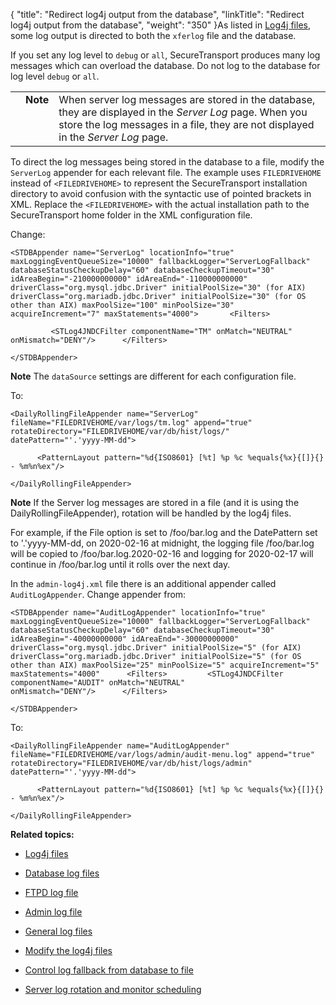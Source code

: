 {
    "title": "Redirect log4j output from the database",
    "linkTitle": "Redirect log4j output from the database",
    "weight": "350"
}As listed in [Log4j files](../r_st_log4j_files), some log output is directed to both the `xferlog` file and the database.

If you set any log level to `debug` or `all`, SecureTransport produces many log messages which can overload the database. Do not log to the database for log level `debug` or `all`.

<table cellpadding="0" cellspacing="0">
   <col/>
   <col/>
   <col/>
      <tr>
         <td valign="top">         </td>
         <td valign="top"><span><b>Note</b></span>
         </td>
         <td data-mc-autonum="&lt;b&gt;Note&lt;/b&gt;" valign="top">When server log messages are stored in the database, they are displayed in the <em>Server Log</em> page. When you store the log messages in a file, they are not displayed in the <em>Server Log</em> page.         </td>
      </tr>
</table>

To direct the log messages being stored in the database to a file, modify the `ServerLog` appender for each relevant file. The example uses `FILEDRIVEHOME` instead of `<FILEDRIVEHOME>` to represent the SecureTransport installation directory to avoid confusion with the syntactic use of pointed brackets in XML. Replace the `<FILEDRIVEHOME>` with the actual installation path to the SecureTransport home folder in the XML configuration file.

Change:

    <STDBAppender name="ServerLog" locationInfo="true" maxLoggingEventQueueSize="10000" fallbackLogger="ServerLogFallback" databaseStatusCheckupDelay="60" databaseCheckupTimeout="30" idAreaBegin="-210000000000" idAreaEnd="-110000000000" driverClass="org.mysql.jdbc.Driver" initialPoolSize="30" (for AIX) driverClass="org.mariadb.jdbc.Driver" initialPoolSize="30" (for OS other than AIX) maxPoolSize="100" minPoolSize="30" acquireIncrement="7" maxStatements="4000">       <Filters>
             <STLog4JNDCFilter componentName="TM" onMatch="NEUTRAL" onMismatch="DENY"/>      </Filters>
    </STDBAppender>

**Note** The `dataSource` settings are different for each configuration file.

To:

    <DailyRollingFileAppender name="ServerLog" fileName="FILEDRIVEHOME/var/logs/tm.log" append="true" rotateDirectory="FILEDRIVEHOME/var/db/hist/logs/" datePattern="'.'yyyy-MM-dd">
          <PatternLayout pattern="%d{ISO8601} [%t] %p %c %equals{%x}{[]}{} - %m%n%ex"/>
    </DailyRollingFileAppender>

**Note** If the Server log messages are stored in a file (and it is using the DailyRollingFileAppender), rotation will be handled by the log4j files.

For example, if the File option is set to /foo/bar.log and the DatePattern set to '.'yyyy-MM-dd, on 2020-02-16 at midnight, the logging file /foo/bar.log will be copied to /foo/bar.log.2020-02-16 and logging for 2020-02-17 will continue in /foo/bar.log until it rolls over the next day.

In the `admin-log4j.xml` file there is an additional appender called `AuditLogAppender`. Change appender from:

    <STDBAppender name="AuditLogAppender" locationInfo="true" maxLoggingEventQueueSize="10000" fallbackLogger="ServerLogFallback" databaseStatusCheckupDelay="60" databaseCheckupTimeout="30" idAreaBegin="-40000000000" idAreaEnd="-30000000000" driverClass="org.mysql.jdbc.Driver" initialPoolSize="5" (for AIX) driverClass="org.mariadb.jdbc.Driver" initialPoolSize="5" (for OS other than AIX) maxPoolSize="25" minPoolSize="5" acquireIncrement="5" maxStatements="4000"      <Filters>         <STLog4JNDCFilter componentName="AUDIT" onMatch="NEUTRAL" onMismatch="DENY"/>      </Filters>
    </STDBAppender>

To:

    <DailyRollingFileAppender name="AuditLogAppender" fileName="FILEDRIVEHOME/var/logs/admin/audit-menu.log" append="true" rotateDirectory="FILEDRIVEHOME/var/db/hist/logs/admin" datePattern="'.'yyyy-MM-dd">
          <PatternLayout pattern="%d{ISO8601} [%t] %p %c %equals{%x}{[]}{} - %m%n%ex"/>
    </DailyRollingFileAppender>

**Related topics:**

-   [Log4j files](../r_st_log4j_files)
-   [Database log files](../c_st_database_log_files)
-   [FTPD log file](../c_st_ftpd_log_file)
-   [Admin log file](../c_st_admin_log_file)
-   [General log files](../c_st_general_log_files)
-   [Modify the log4j files](../t_st_change_log4j_files)
-   [Control log fallback from database to file](../t_st_control_log_fallback_from_database_to_file)
-   [Server log rotation and monitor scheduling](../t_st_server_log_rotation_scheduling)
